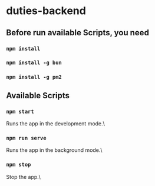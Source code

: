 # duties-backend

## Before run available Scripts, you need

### `npm install`
### `npm install -g bun`
### `npm install -g pm2`

## Available Scripts

### `npm start`

Runs the app in the development mode.\

### `npm run serve`

Runs the app in the background mode.\

### `npm stop`

Stop the app.\